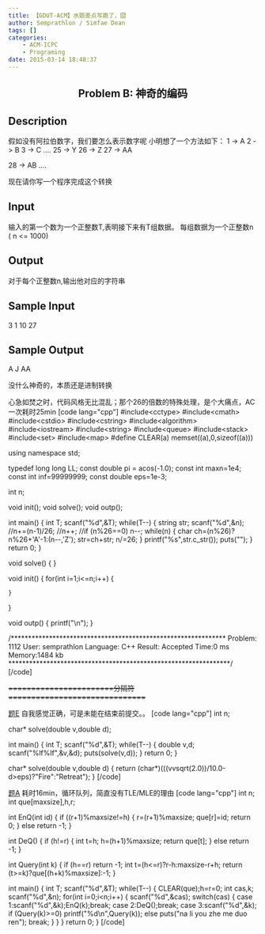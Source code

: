 ```yaml
---
title: 【GDUT-ACM】水题差点写跪了，囧
author: Semprathlon / Simfae Dean
tags: []
categories:
	- ACM-ICPC
	- Programing
date: 2015-03-14 18:48:37
---
```

<center>
<h2>Problem B: 神奇的编码</h2>
</center>
<h2>Description</h2>
<div class="content">

假如没有阿拉伯数字，我们要怎么表示数字呢
小明想了一个方法如下：
1 -&gt; A
2 -&gt; B
3 -&gt; C
....
25 -&gt; Y
26 -&gt; Z
27 -&gt; AA

28 -&gt; AB
....

现在请你写一个程序完成这个转换

</div>
<h2>Input</h2>
<div class="content">

输入的第一个数为一个正整数T,表明接下来有T组数据。
每组数据为一个正整数n ( n &lt;= 1000)

</div>
<h2>Output</h2>
<div class="content">

对于每个正整数n,输出他对应的字符串

</div>
<h2>Sample Input</h2>
<div class="content"><span class="sampledata">3 
1 
10 
27
</span></div>
<h2>Sample Output</h2>
<div class="content"><span class="sampledata">A 
J 
AA
</span></div>

没什么神奇的，本质还是进制转换

心急如焚之时，代码风格无比混乱；那个26的倍数的特殊处理，是个大痛点，AC一次耗时25min
[code lang="cpp"]
#include&lt;cctype&gt;
#include&lt;cmath&gt;
#include&lt;cstdio&gt;
#include&lt;cstring&gt;
#include&lt;algorithm&gt;
#include&lt;iostream&gt;
#include&lt;string&gt;
#include&lt;queue&gt;
#include&lt;stack&gt;
#include&lt;set&gt;
#include&lt;map&gt;
#define CLEAR(a) memset((a),0,sizeof((a)))
 
using namespace std;
 
typedef long long LL;
const double pi = acos(-1.0);
const int maxn=1e4;
const int inf=99999999;
const double eps=1e-3;
 
 
int n;
 
void init();
void solve();
void outp();
 
int main()
{
    int T;
    scanf(&quot;%d&quot;,&amp;T);
    while(T--)
        {
            string str;
            scanf(&quot;%d&quot;,&amp;n);
            //n+=(n-1)/26;
            //n++;
            //if (n%26==0) n--;
            while(n)
            {
                char ch=(n%26)?n%26+'A'-1:(n--,'Z');
                str=ch+str;
                n/=26;
            }
            printf(&quot;%s&quot;,str.c_str());
            puts(&quot;&quot;);
        }
    return 0;
}
 
void solve()
{
}
 
void init()
{
    for(int i=1;i&lt;=n;i++)
    {
 
    }
}
 
void outp()
{
    printf(&quot;\n&quot;);
}
 
/**************************************************************
    Problem: 1112
    User: semprathlon
    Language: C++
    Result: Accepted
    Time:0 ms
    Memory:1484 kb
****************************************************************/
[/code]

<del datetime="2015-03-14T10:35:33+00:00">=======================分隔符==============================</del>

<a href="http://4.gdutcode.sinaapp.com/problem.php?cid=1019&pid=4">题E</a>
自我感觉正确，可是未能在结束前提交。。
[code lang="cpp"]
int n;

char* solve(double v,double d);

int main()
{
    int T;
    scanf(&quot;%d&quot;,&amp;T);
    while(T--)
        {
            double v,d;
            scanf(&quot;%lf%lf&quot;,&amp;v,&amp;d);
            puts(solve(v,d));
        }
    return 0;
}

char* solve(double v,double d)
{
    return (char*)(((v*v*sqrt(2.0))/10.0-d&gt;eps)?&quot;Fire&quot;:&quot;Retreat&quot;);
}
[/code]

<a href="http://4.gdutcode.sinaapp.com/problem.php?cid=1019&pid=0">题A</a>
耗时16min，循环队列，简直没有TLE/MLE的理由
[code lang="cpp"]
int n;
int que[maxsize],h,r;
 
int EnQ(int id)
{
    if ((r+1)%maxsize!=h)
    {
        r=(r+1)%maxsize;
        que[r]=id;
        return 0;
    }
    else return -1;
}
 
int DeQ()
{
    if (h!=r)
    {
        int t=h;
        h=(h+1)%maxsize;
        return que[t];
    }
    else return -1;
}
 
int Query(int k)
{
    if (h==r) return -1;
    int t=(h&lt;=r)?r-h:maxsize-r+h;
    return (t&gt;=k)?que[(h+k)%maxsize]:-1;
}
 
int main()
{
    int T;
    scanf(&quot;%d&quot;,&amp;T);
    while(T--)
        {
            CLEAR(que);h=r=0;
            int cas,k;
            scanf(&quot;%d&quot;,&amp;n);
            for(int i=0;i&lt;n;i++)
            {
                scanf(&quot;%d&quot;,&amp;cas);
            switch(cas)
            {
                case 1:scanf(&quot;%d&quot;,&amp;k);EnQ(k);break;
                case 2:DeQ();break;
                case 3:scanf(&quot;%d&quot;,&amp;k);
                if (Query(k)&gt;=0) printf(&quot;%d\n&quot;,Query(k));
                else puts(&quot;na li you zhe me duo ren&quot;);
                break;
            }
            }
        }
    return 0;
}
[/code]